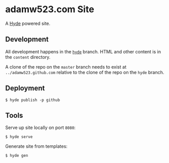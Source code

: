 # adamw523.com Site

A [Hyde](http://hyde.github.com/) powered site.

## Development

All development happens in the 
[`hyde`](https://github.com/adamw523/adamw523.github.com/tree/hyde)
branch. HTML and other content is in the `content` directory.

A clone of the repo on the `master` branch needs to exist at 
`../adamw523.github.com` relative to the clone of the repo
on the `hyde` branch.

## Deployment

```
$ hyde publish -p github
```

## Tools

Serve up site locally on port `8080`:

```
$ hyde serve
```

Generate site from templates:

```
$ hyde gen
```
